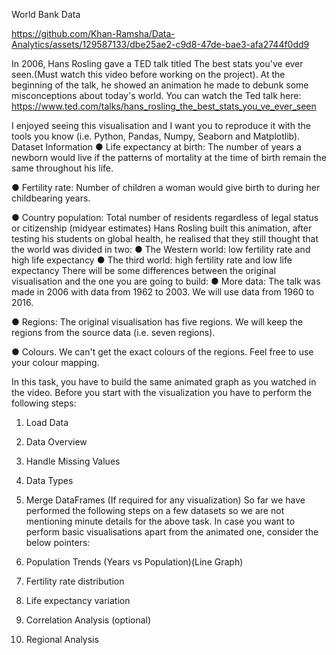 World Bank Data




https://github.com/Khan-Ramsha/Data-Analytics/assets/129587133/dbe25ae2-c9d8-47de-bae3-afa2744f0dd9




In 2006, Hans Rosling gave a TED talk titled The best stats you've ever seen.(Must watch this video before working on the project). At the beginning of the talk, he showed an animation he made to debunk some misconceptions about today's world.
You can watch the Ted talk here: 
https://www.ted.com/talks/hans_rosling_the_best_stats_you_ve_ever_seen

I enjoyed seeing this visualisation and I want you to reproduce it with the tools you know (i.e. Python, Pandas, Numpy, Seaborn and Matplotlib). 
Dataset Information
●	Life expectancy at birth: The number of years a newborn would live if the patterns of mortality at the time of birth remain the same throughout his life.

●	Fertility rate: Number of children a woman would give birth to during her childbearing years. 

●	Country population: Total number of residents regardless of legal status or citizenship (midyear estimates)
Hans Rosling built this animation, after testing his students on global health, he realised that they still thought that the world was divided in two:
●	The Western world: low fertility rate and high life expectancy
●	The third world: high fertility rate and low life expectancy
There will be some differences between the original visualisation and the one you are going to build:
●	More data:  The talk was made in 2006 with data from 1962 to 2003. We will use data from 1960 to 2016.

●	Regions: The original visualisation has five regions. We will keep the regions from the source data (i.e. seven regions).

●	Colours. We can't get the exact colours of the regions. Feel free to use your colour mapping.

In this task, you have to build the same animated graph as you watched in the video. Before you start with the visualization you have to perform the following steps: 

1.	Load Data
2.	Data Overview
3.	Handle Missing Values
4.	Data Types
5.	Merge DataFrames (If required for any visualization)
So far we have performed the following steps on a few datasets so we are not mentioning minute details for the above task.
In case you want to perform basic visualisations apart from the animated one, consider the below pointers:

1.	Population Trends (Years vs Population)(Line Graph)
2.	Fertility rate distribution 
3.	Life expectancy variation
4.	Correlation Analysis (optional)
5.	Regional Analysis 
